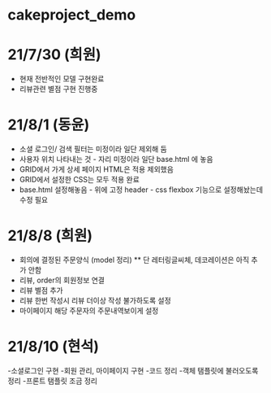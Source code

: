 # cakeproject_demo


# 21/7/30 (희원)
- 현재 전반적인 모델 구현완료
- 리뷰관련 별점 구현 진행중

# 21/8/1 (동윤)
- 소셜 로그인/ 검색 필터는 미정이라 일단 제외해 둠
- 사용자 위치 나타내는 것 - 자리 미정이라 일단 base.html 에 놓음
- GRID에서 가게 상세 페이지 HTML은 적용 제외했음
- GRID에서 설정한 CSS는 모두 적용 완료
- base.html 설정해놓음 - 위에 고정 header - css flexbox 기능으로 설정해놨는데 수정 필요

# 21/8/8 (희원)
- 회의에 결정된 주문양식 (model 정리) ** 단 레터링글씨체, 데코레이션은 아직 추가 안함
- 리뷰, order의 회원정보 연결
- 리뷰 별점 추가
- 리뷰 한번 작성시 리뷰 더이상 작성 불가하도록 설정
- 마이페이지 해당 주문자의 주문내역보이게 설정

# 21/8/10 (현석)
-소셜로그인 구현
-회원 관리, 마이페이지 구현
-코드 정리
-객체 탬플릿에 불러오도록 정리
-프론트 탬플릿 조금 정리
